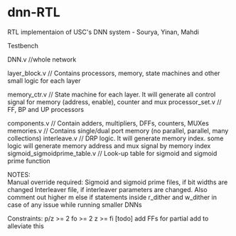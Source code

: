 # dnn-RTL
RTL implementaion of USC's DNN system - Sourya, Yinan, Mahdi

Testbench

DNN.v		//whole network

layer_block.v		// Contains processors, memory, state machines and other small logic for each layer

memory_ctr.v 		// State machine for each layer. It will generate all control signal for memory (address, enable), counter and mux
processor_set.v 	// FF, BP and UP processors

components.v		// Contain adders, multipliers, DFFs, counters, MUXes
memories.v			// Contains single/dual port memory (no parallel, parallel, many collections)
interleave.v		// DRP logic. It will generate memory index. some logic will generate memory address and mux signal by memory index
sigmoid_sigmoidprime_table.v		// Look-up table for sigmoid and sigmoid prime function



NOTES:			
Manual override required:
Sigmoid and sigmoid prime files, if bit widths are changed
Interleaver file, if interleaver parameters are changed. Also comment out higher m else if statements inside r_dither and w_dither in case of any issue while running smaller DNNs

Constraints:
p/z >= 2
fo >= 2
z >= fi [todo] add FFs for partial add to alleviate this

